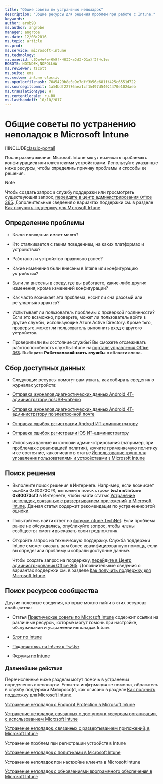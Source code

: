 ```yaml
---
title: "Общие советы по устранению неполадок"
description: "Общие ресурсы для решения проблем при работе с Intune."
keywords: 
author: arob98
ms.author: angrobe
manager: angrobe
ms.date: 12/08/2016
ms.topic: article
ms.prod: 
ms.service: microsoft-intune
ms.technology: 
ms.assetid: c86a4e4a-6b9f-4835-a3d3-61a3f5f4c1ec
ROBOTS: NOINDEX,NOFOLLOW
ms.reviewer: tscott
ms.suite: ems
ms.custom: intune-classic
ms.openlocfilehash: 7085429b8e3e9e7dff3b56e681fb425c6551d722
ms.sourcegitcommit: 1a54bdf22786aea1cf1b497d54024470e1024aeb
ms.translationtype: HT
ms.contentlocale: ru-RU
ms.lasthandoff: 10/10/2017
---
```

# <a name="general-troubleshooting-tips-for-microsoft-intune"></a>Общие советы по устранению неполадок в Microsoft Intune

[!INCLUDE[classic-portal](../includes/classic-portal.md)]

После развертывания Microsoft Intune могут возникать проблемы с конфигурацией или клиентскими устройствами. Используйте указанные ниже ресурсы, чтобы определить причину проблемы и способы ее решения.

> [!NOTE]
> Чтобы создать запрос в службу поддержки или просмотреть существующий запрос, [перейдите в центр администрирования Office 365](https://portal.office.com/admin/default.aspx). Дополнительные сведения о вариантах поддержки см. в разделе [Как получить поддержку для Microsoft Intune](how-to-get-support-for-microsoft-intune.md).

## <a name="define-the-problem"></a>Определение проблемы

-   Какое поведение имеет место?

-   Кто сталкивается с таким поведением, на каких платформах и устройствах?

-   Работало ли устройство правильно ранее?

-   Какие изменения были внесены в Intune или конфигурацию устройства?

-   Были ли внесены в среду, где вы работаете, какие-либо другие изменения, кроме изменений конфигурации?

-   Как часто возникает эта проблема, носит ли она разовый или регулярный характер?

-   Испытывает ли пользователь проблемы с проверкой подлинности? Если это возможно, проверьте, может ли пользователь войти в другие службы, использующие Azure Active Directory. Кроме того, проверьте, может ли пользователь выполнить вход с другого устройства.

-   Проверили ли вы состояние службы? Вы сможете отслеживать работоспособность службы Intune на [портале управления Office 365](https://portal.office.com/Admin/Default.aspx). Выберите **Работоспособность службы** в области слева.

## <a name="collect-available-data"></a>Сбор доступных данных

-   Следующие ресурсы помогут вам узнать, как собирать сведения о журналах устройств:
  - [Отправка журналов диагностических данных Android ИТ-администратору по USB-кабелю](/intune-user-help/send-diagnostic-data-logs-to-your-it-administrator-using-a-usb-cable-android)
  - [Отправка журналов диагностических данных Android ИТ-администратору по электронной почте](/intune-user-help/send-diagnostic-data-logs-to-your-it-administrator-using-email-android)
  - [Отправка ошибок регистрации Android ИТ-администратору](/intune-user-help/send-enrollment-errors-to-your-it-administrator-android)
  - [Отправка ошибок регистрации iOS ИТ-администратору](/intune-user-help/send-errors-to-your-it-admin-ios)

-   Используя данные из консоли администрирования (например, при проблемах с реализацией политик), изучите применяемую политику и ее состояние, как описано в статье [Использование групп для управления пользователями и устройствами в Microsoft Intune](/intune-classic/deploy-use/use-groups-to-manage-users-and-devices-with-microsoft-intune).

## <a name="research-the-solution"></a>Поиск решения

-   Выполните поиск решения в Интернете. Например, если возникает ошибка 0x80073CF0, выполните поиск строки **technet intune 0x80073cf0** в Интернете, чтобы найти статью [Устранение неполадок, связанных с развертыванием приложений, в Microsoft Intune](troubleshoot-app-deployment-problems-in-microsoft-intune.md). Данная статья содержит рекомендации по устранению этой ошибки.

-   Попытайтесь найти ответ на [форуме Intune TechNet](https://social.technet.microsoft.com/Forums/en-US/home?forum=microsoftintuneprod).  Если проблема ранее не обсуждалась, опубликуйте вопрос, чтобы члены сообщества смогли высказать свои предложения.

-   Откройте запрос на техническую поддержку. Служба поддержки Intune сможет оказать вам более квалифицированную помощь, если вы определили проблему и собрали доступные данные.

    Чтобы создать запрос на поддержку, [перейдите в Центр администрирования Office 365](https://portal.office.com/admin/default.aspx). Дополнительные сведения о вариантах поддержки см. в разделе [Как получить поддержку для Microsoft Intune](how-to-get-support-for-microsoft-intune.md).

## <a name="find-community-resources"></a>Поиск ресурсов сообщества
Другие полезные сведения, которые можно найти в этих ресурсах сообщества:

-   Статья [Практические советы по Microsoft Intune](http://social.technet.microsoft.com/wiki/contents/articles/23431.microsoft-intune-survival-guide.aspx) содержит ссылки на различные ресурсы, которые могут помочь при настройке, обслуживании и устранении неполадок Intune.

-   [Блог по Intune](http://blogs.technet.com/b/windowsintune/)

-   [Подпишитесь на Intune в Twitter](https://twitter.com/MSIntune)

-   [Форумы по Intune](https://social.technet.microsoft.com/Forums/home?category=microsoftintune&filter=alltypes&sort=lastpostdesc)

### <a name="next-steps"></a>Дальнейшие действия
Перечисленные ниже разделы могут помочь в устранении определенных неполадок. Если эта информация не помогла, обратитесь в службу поддержки Майкрософт, как описано в разделе [Как получить поддержку для Microsoft Intune](how-to-get-support-for-microsoft-intune.md).

[Устранение неполадок с Endpoint Protection в Microsoft Intune](troubleshoot-endpoint-protection-in-microsoft-intune.md)

[Устранение неполадок, связанных с доступом к ресурсам организации, с использованием Microsoft Intune](troubleshoot-company-resource-access-problems-with-microsoft-intune.md)

[Устранение неполадок, связанных с развертыванием приложений, в Microsoft Intune](troubleshoot-app-deployment-problems-in-microsoft-intune.md)

[Устранение проблем при регистрации устройств в Intune](troubleshoot-device-enrollment-in-intune.md)

[Устранение неполадок с политиками в Microsoft Intune](troubleshoot-policies-in-microsoft-intune.md)

[Устранение неполадок при настройке клиента в Microsoft Intune](troubleshoot-client-setup-in-microsoft-intune.md)

[Устранение неполадок с обновлениями программного обеспечения в Microsoft Intune](troubleshoot-software-updates-in-microsoft-intune.md)
